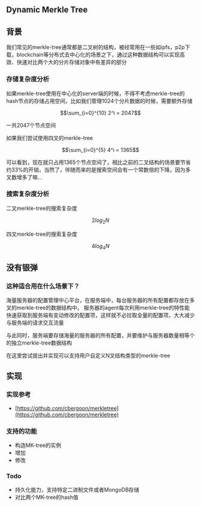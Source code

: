 <head>
    <script src="https://cdn.mathjax.org/mathjax/latest/MathJax.js?config=TeX-AMS-MML_HTMLorMML" type="text/javascript"></script>
    <script type="text/x-mathjax-config">
        MathJax.Hub.Config({
            tex2jax: {
            skipTags: ['script', 'noscript', 'style', 'textarea', 'pre'],
            inlineMath: [['$','$']]
            }
        });
    </script>
</head>

## Dynamic Merkle Tree

## 背景
我们常见的merkle-tree通常都是二叉树的结构，被经常用在一些如ipfs，p2p下载，blockchain等分布式去中心化的场景之下，通过这种数据结构可以实现高效、快速对比两个大的分片存储对象中有差异的部分

### 存储复杂度分析

如果merkle-tree使用在中心化的server端的时候，不得不考虑merkle-tree的hash节点的存储占用空间，比如我们管理1024个分片数据的时候，需要额外存储


```math
\sum_{i=0}^{10} 2^i = 2047
```
一共2047个节点空间

如果我们尝试使用四叉的merkle-tree

```math
\sum_{i=0}^{5} 4^i = 1365
```
可以看到，现在就只占用1365个节点空间了，相比之前的二叉结构的场景要节省约33%的开销，当然了，伴随而来的是搜索空间会有一个常数倍的下降，因为多叉数增多了嘛...

### 搜索复杂度分析

二叉merkle-tree的搜索复杂度
```math
2log_2N
```

四叉merkle-tree的搜索复杂度
```math
4log_4N
```

## 没有银弹
### 这种适合用在什么场景下？
海量服务器的配置管理中心平台，在服务端中，每台服务器的所有配置都存放在多叉的merkle-tree的数据结构中。
服务器的agent每次利用merkle-tree的特性能快速获取到服务端有变动修改的配置项，这样就不必拉取全量的配置项，大大减少与服务端的请求交互流量

与此同时，服务端要存储海量的服务器的所有配置，并要维护与服务器数量相等个的独立merkle-tree数据结构


在这里尝试提出并实现可以支持用户自定义N叉结构类型的merkle-tree

## 实现

### 实现参考
- [https://github.com/cbergoon/merkletree](https://github.com/cbergoon/merkletree)
### 支持的功能

- 构造MK-tree的实例
- 增加
- 修改

### Todo
- 持久化能力，支持特定二进制文件或者MongoDB存储
- 对比两个MK-tree的hash值